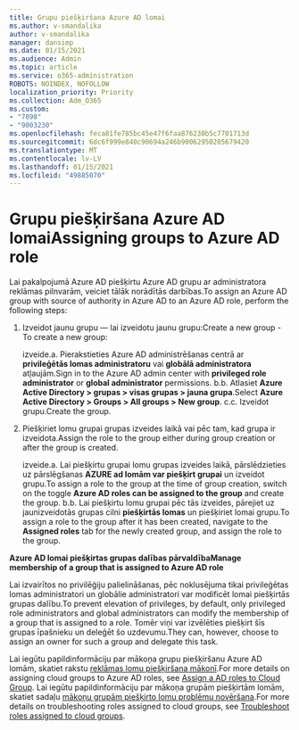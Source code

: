 ```yaml
---
title: Grupu piešķiršana Azure AD lomai
ms.author: v-smandalika
author: v-smandalika
manager: dansimp
ms.date: 01/15/2021
ms.audience: Admin
ms.topic: article
ms.service: o365-administration
ROBOTS: NOINDEX, NOFOLLOW
localization_priority: Priority
ms.collection: Adm_O365
ms.custom:
- "7898"
- "9003230"
ms.openlocfilehash: feca81fe785bc45e47f6faa876230b5c7701713d
ms.sourcegitcommit: 6dc6f999e840c90694a246b90062950205679420
ms.translationtype: MT
ms.contentlocale: lv-LV
ms.lasthandoff: 01/15/2021
ms.locfileid: "49885070"
---
```

# <a name="assigning-groups-to-azure-ad-role"></a><span data-ttu-id="7ad40-102">Grupu piešķiršana Azure AD lomai</span><span class="sxs-lookup"><span data-stu-id="7ad40-102">Assigning groups to Azure AD role</span></span>

<span data-ttu-id="7ad40-103">Lai pakalpojumā Azure AD piešķirtu Azure AD grupu ar administratora reklāmas pilnvarām, veiciet tālāk norādītās darbības.</span><span class="sxs-lookup"><span data-stu-id="7ad40-103">To assign an Azure AD group with source of authority in Azure AD to an Azure AD role, perform the following steps:</span></span>

1. <span data-ttu-id="7ad40-104">Izveidot jaunu grupu — lai izveidotu jaunu grupu:</span><span class="sxs-lookup"><span data-stu-id="7ad40-104">Create a new group - To create a new group:</span></span>

    <span data-ttu-id="7ad40-105">izveide.</span><span class="sxs-lookup"><span data-stu-id="7ad40-105">a.</span></span> <span data-ttu-id="7ad40-106">Pierakstieties Azure AD administrēšanas centrā ar **privileģētās lomas administratoru** vai **globālā administratora** atļaujām.</span><span class="sxs-lookup"><span data-stu-id="7ad40-106">Sign in to the Azure AD admin center with **privileged role administrator** or **global administrator** permissions.</span></span>
    <span data-ttu-id="7ad40-107">b.</span><span class="sxs-lookup"><span data-stu-id="7ad40-107">b.</span></span> <span data-ttu-id="7ad40-108">Atlasiet **Azure Active Directory > grupas > visas grupas > jauna grupa**.</span><span class="sxs-lookup"><span data-stu-id="7ad40-108">Select **Azure Active Directory > Groups > All groups > New group**.</span></span>
    <span data-ttu-id="7ad40-109">c.</span><span class="sxs-lookup"><span data-stu-id="7ad40-109">c.</span></span> <span data-ttu-id="7ad40-110">Izveidot grupu.</span><span class="sxs-lookup"><span data-stu-id="7ad40-110">Create the group.</span></span>

2. <span data-ttu-id="7ad40-111">Piešķiriet lomu grupai grupas izveides laikā vai pēc tam, kad grupa ir izveidota.</span><span class="sxs-lookup"><span data-stu-id="7ad40-111">Assign the role to the group either during group creation or after the group is created.</span></span>

    <span data-ttu-id="7ad40-112">izveide.</span><span class="sxs-lookup"><span data-stu-id="7ad40-112">a.</span></span> <span data-ttu-id="7ad40-113">Lai piešķirtu grupai lomu grupas izveides laikā, pārslēdzieties uz pārslēgšanas **AZURE ad lomām var piešķirt grupai** un izveidot grupu.</span><span class="sxs-lookup"><span data-stu-id="7ad40-113">To assign a role to the group at the time of group creation, switch on the toggle **Azure AD roles can be assigned to the group** and create the group.</span></span>
    <span data-ttu-id="7ad40-114">b.</span><span class="sxs-lookup"><span data-stu-id="7ad40-114">b.</span></span> <span data-ttu-id="7ad40-115">Lai piešķirtu lomu grupai pēc tās izveides, pārejiet uz jaunizveidotās grupas cilni **piešķirtās lomas** un piešķiriet lomai grupu.</span><span class="sxs-lookup"><span data-stu-id="7ad40-115">To assign a role to the group after it has been created, navigate to the **Assigned roles** tab for the newly created group, and assign the role to the group.</span></span>  

<span data-ttu-id="7ad40-116">**Azure AD lomai piešķirtas grupas dalības pārvaldība**</span><span class="sxs-lookup"><span data-stu-id="7ad40-116">**Manage membership of a group that is assigned to Azure AD role**</span></span>

<span data-ttu-id="7ad40-117">Lai izvairītos no privilēģiju palielināšanas, pēc noklusējuma tikai privileģētas lomas administratori un globālie administratori var modificēt lomai piešķirtās grupas dalību.</span><span class="sxs-lookup"><span data-stu-id="7ad40-117">To prevent elevation of privileges, by default, only privileged role administrators and global administrators can modify the membership of a group that is assigned to a role.</span></span> <span data-ttu-id="7ad40-118">Tomēr viņi var izvēlēties piešķirt šīs grupas īpašnieku un deleģēt šo uzdevumu.</span><span class="sxs-lookup"><span data-stu-id="7ad40-118">They can, however, choose to assign an owner for such a group and delegate this task.</span></span>

<span data-ttu-id="7ad40-119">Lai iegūtu papildinformāciju par mākoņa grupu piešķiršanu Azure AD lomām, skatiet rakstu [reklāmas lomu piešķiršana mākonī](https://docs.microsoft.com/azure/active-directory/roles/groups-concept).</span><span class="sxs-lookup"><span data-stu-id="7ad40-119">For more details on assigning cloud groups to Azure AD roles, see [Assign a AD roles to Cloud Group](https://docs.microsoft.com/azure/active-directory/roles/groups-concept).</span></span> <span data-ttu-id="7ad40-120">Lai iegūtu papildinformāciju par mākoņa grupām piešķirtām lomām, skatiet sadaļu [mākoņu grupām piešķirto lomu problēmu novēršana](https://docs.microsoft.com/azure/active-directory/roles/groups-faq-troubleshooting).</span><span class="sxs-lookup"><span data-stu-id="7ad40-120">For more details on troubleshooting roles assigned to cloud groups, see [Troubleshoot roles assigned to cloud groups](https://docs.microsoft.com/azure/active-directory/roles/groups-faq-troubleshooting).</span></span>





